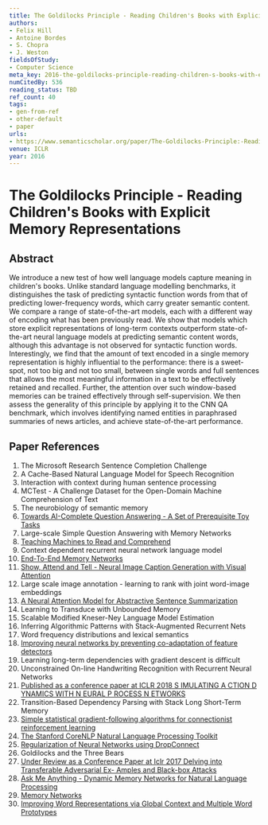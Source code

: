 ```yaml
---
title: The Goldilocks Principle - Reading Children's Books with Explicit Memory Representations
authors:
- Felix Hill
- Antoine Bordes
- S. Chopra
- J. Weston
fieldsOfStudy:
- Computer Science
meta_key: 2016-the-goldilocks-principle-reading-children-s-books-with-explicit-memory-representations
numCitedBy: 536
reading_status: TBD
ref_count: 40
tags:
- gen-from-ref
- other-default
- paper
urls:
- https://www.semanticscholar.org/paper/The-Goldilocks-Principle:-Reading-Children's-Books-Hill-Bordes/35b91b365ceb016fb3e022577cec96fb9b445dc5?sort=total-citations
venue: ICLR
year: 2016
---
```


# The Goldilocks Principle - Reading Children's Books with Explicit Memory Representations

## Abstract

We introduce a new test of how well language models capture meaning in children's books. Unlike standard language modelling benchmarks, it distinguishes the task of predicting syntactic function words from that of predicting lower-frequency words, which carry greater semantic content. We compare a range of state-of-the-art models, each with a different way of encoding what has been previously read. We show that models which store explicit representations of long-term contexts outperform state-of-the-art neural language models at predicting semantic content words, although this advantage is not observed for syntactic function words. Interestingly, we find that the amount of text encoded in a single memory representation is highly influential to the performance: there is a sweet-spot, not too big and not too small, between single words and full sentences that allows the most meaningful information in a text to be effectively retained and recalled. Further, the attention over such window-based memories can be trained effectively through self-supervision. We then assess the generality of this principle by applying it to the CNN QA benchmark, which involves identifying named entities in paraphrased summaries of news articles, and achieve state-of-the-art performance.

## Paper References

1. The Microsoft Research Sentence Completion Challenge
2. A Cache-Based Natural Language Model for Speech Recognition
3. Interaction with context during human sentence processing
4. MCTest - A Challenge Dataset for the Open-Domain Machine Comprehension of Text
5. The neurobiology of semantic memory
6. [Towards AI-Complete Question Answering - A Set of Prerequisite Toy Tasks](2016-towards-ai-complete-question-answering-a-set-of-prerequisite-toy-tasks)
7. Large-scale Simple Question Answering with Memory Networks
8. [Teaching Machines to Read and Comprehend](2015-teaching-machines-to-read-and-comprehend)
9. Context dependent recurrent neural network language model
10. [End-To-End Memory Networks](2015-end-to-end-memory-networks)
11. [Show, Attend and Tell - Neural Image Caption Generation with Visual Attention](2015-show-attend-and-tell-neural-image-caption-generation-with-visual-attention)
12. Large scale image annotation - learning to rank with joint word-image embeddings
13. [A Neural Attention Model for Abstractive Sentence Summarization](2015-a-neural-attention-model-for-abstractive-sentence-summarization)
14. Learning to Transduce with Unbounded Memory
15. Scalable Modified Kneser-Ney Language Model Estimation
16. Inferring Algorithmic Patterns with Stack-Augmented Recurrent Nets
17. Word frequency distributions and lexical semantics
18. [Improving neural networks by preventing co-adaptation of feature detectors](2012-improving-neural-networks-by-preventing-co-adaptation-of-feature-detectors)
19. Learning long-term dependencies with gradient descent is difficult
20. Unconstrained On-line Handwriting Recognition with Recurrent Neural Networks
21. [Published as a conference paper at ICLR 2018 S IMULATING A CTION D YNAMICS WITH N EURAL P ROCESS N ETWORKS](2018-published-as-a-conference-paper-at-iclr-2018-s-imulating-a-ction-d-ynamics-with-n-eural-p-rocess-n-etworks)
22. Transition-Based Dependency Parsing with Stack Long Short-Term Memory
23. [Simple statistical gradient-following algorithms for connectionist reinforcement learning](2004-simple-statistical-gradient-following-algorithms-for-connectionist-reinforcement-learning)
24. [The Stanford CoreNLP Natural Language Processing Toolkit](2014-the-stanford-corenlp-natural-language-processing-toolkit)
25. [Regularization of Neural Networks using DropConnect](2013-regularization-of-neural-networks-using-dropconnect)
26. Goldilocks and the Three Bears
27. [Under Review as a Conference Paper at Iclr 2017 Delving into Transferable Adversarial Ex- Amples and Black-box Attacks](2016-under-review-as-a-conference-paper-at-iclr-2017-delving-into-transferable-adversarial-ex-amples-and-black-box-attacks)
28. [Ask Me Anything - Dynamic Memory Networks for Natural Language Processing](2016-ask-me-anything-dynamic-memory-networks-for-natural-language-processing)
29. [Memory Networks](2015-memory-networks)
30. [Improving Word Representations via Global Context and Multiple Word Prototypes](2012-improving-word-representations-via-global-context-and-multiple-word-prototypes)
